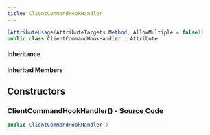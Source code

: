 ```yaml
---
title: ClientCommandHookHandler
---
```


```csharp
[AttributeUsage(AttributeTargets.Method, AllowMultiple = false)]
public class ClientCommandHookHandler : Attribute
```

#### Inheritance

#### Inherited Members

## Constructors

### **ClientCommandHookHandler()** - [Source Code](https://github.com/swiftly-solution/swiftlys2/blob/main/managed/src/SwiftlyS2.Shared/Modules/Commands/Attributes/ClientCommandHookHandlerAttribute.cs#L6)

```csharp
public ClientCommandHookHandler()
```

